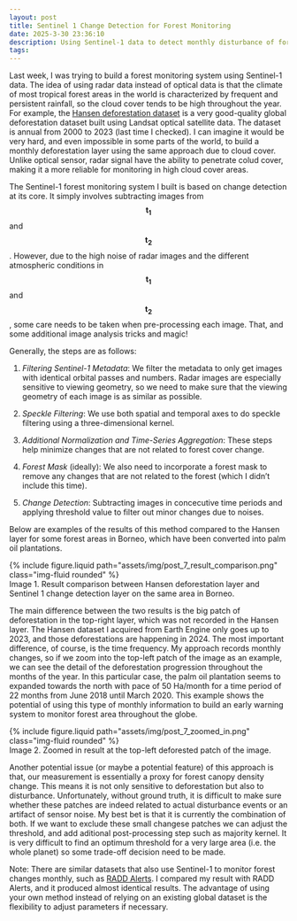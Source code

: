 ```yaml
---
layout: post
title: Sentinel 1 Change Detection for Forest Monitoring
date: 2025-3-30 23:36:10
description: Using Sentinel-1 data to detect monthly disturbance of forest canopy
tags: 
---
```



Last week, I was trying to build a forest monitoring system using Sentinel-1 data. The idea of using radar data instead of optical data is that the climate of most tropical forest areas in the world is characterized by frequent and persistent rainfall, so the cloud cover tends to be high throughout the year. For example, the [Hansen deforestation dataset](https://glad.earthengine.app/view/global-forest-change) is a very good-quality global deforestation dataset built using Landsat optical satellite data. The dataset is annual from 2000 to 2023 (last time I checked). I can imagine it would be very hard, and even impossible in some parts of the world, to build a monthly deforestation layer using the same approach due to cloud cover.  Unlike optical sensor, radar signal have the ability to penetrate colud cover, making it a more reliable for monitoring in high cloud cover areas.

The Sentinel-1 forest monitoring system I built is based on change detection at its core. It simply involves subtracting images from $$ \mathbf{t_1} $$ and $$ \mathbf{t_2} $$. However, due to the high noise of radar images and the different atmospheric conditions in $$ \mathbf{t_1} $$ and $$ \mathbf{t_2} $$, some care needs to be taken when pre-processing each image. That, and some additional image analysis tricks and magic!

Generally, the steps are as follows:

1. *Filtering Sentinel-1 Metadata*: We filter the metadata to only get images with identical orbital passes and numbers. Radar images are especially sensitive to viewing geometry, so we need to make sure that the viewing geometry of each image is as similar as possible.

2. *Speckle Filtering*: We use both spatial and temporal axes to do speckle filtering using a three-dimensional kernel.

3. *Additional Normalization and Time-Series Aggregation*: These steps help minimize changes that are not related to forest cover change.

4. *Forest Mask* (ideally): We also need to incorporate a forest mask to remove any changes that are not related to the forest (which I didn’t include this time).

5. *Change Detection*: Subtracting images in concecutive time periods and applying threshold value to filter out minor changes due to noises.

Below are examples of the results of this method compared to the Hansen layer for some forest areas in Borneo, which have been converted into palm oil plantations.

<div class="row mt-3">
    <div class="col-sm mt-3 mt-md-0">
        {% include figure.liquid path="assets/img/post_7_result_comparison.png" class="img-fluid rounded" %}
    </div>
</div>
<div class="caption">
    Image 1. Result comparison between Hansen deforestation layer and Sentinel 1 change detection layer on the same area in Borneo.
</div>


The main difference between the two results is the big patch of deforestation in the top-right layer, which was not recorded in the Hansen layer. The Hansen dataset I acquired from Earth Engine only goes up to 2023, and those deforestations are happening in 2024. The most important difference, of course, is the time frequency. My approach records monthly changes, so if we zoom into the top-left patch of the image as an example, we can see the detail of the deforestation progression throughout the months of the year. In this particular case, the palm oil plantation seems to expanded towards the north with pace of 50 Ha/month for a time period of 22 months from June 2018 until March 2020. This example shows the potential of using this type of monthly information to build an early warning system to monitor forest area throughout the globe.


<div class="row mt-3">
    <div class="col-sm mt-3 mt-md-0">
        {% include figure.liquid path="assets/img/post_7_zoomed_in.png" class="img-fluid rounded" %}
    </div>
</div>
<div class="caption">
    Image 2. Zoomed in result at the top-left deforested patch of the image.
</div>


Another potential issue (or maybe a potential feature) of this approach is that,  our measurement is essentially a proxy for forest canopy density change. This means it is not only sensitive to deforestation but also to disturbance. Unfortunately, without ground truth, it is difficult to make sure whether these patches are indeed related to actual disturbance events or an artifact of sensor noise. My best bet is that it is currently the combination of both. If we want to exclude these small changese patches we can adjust the threshold, and add aditional post-processing step such as majority kernel. It is very difficult to find an optimum threshold for a very large area (i.e. the whole planet) so some trade-off decision need to be made.

Note: There are similar datasets that also use Sentinel-1 to monitor forest changes monthly, such as  [RADD Alerts](https://data.globalforestwatch.org/datasets/gfw::deforestation-alerts-radd/about). I compared my result with RADD Alerts, and it produced almost identical results. The advantage of using your own method instead of relying on an existing global dataset is the flexibility to adjust parameters if necessary.